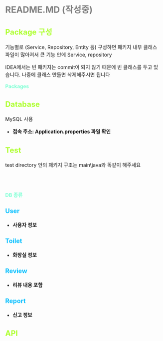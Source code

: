 
# README.MD (작성중)

## Package 구성
기능별로 (Service, Repository, Entity 등) 구성하면 패키지 내부 클래스 파일이 많아져서 큰 기능 안에 Service, repository  

IDEA에서는 빈 패키지는 commit이 되지 않기 때문에 빈 클래스를 두고 있습니다.
나중에 클래스 만들면 삭제해주시면 됩니다

<strong>Packages</strong>

## Database
MySQL 사용<br>
- 접속 주소: Application.properties 파일 확인

## Test
test directory 안의 패키지 구조는 main\java와 똑같이 해주세요


<br><br>

<strong>DB 종류</strong>
### User
- 사용자 정보
### Toilet
- 화장실 정보
### Review
- 리뷰 내용 포함
### Report
- 신고 정보


## API


















<style>

h1 {
    color: gray;
}

h2 {
    color: greenyellow;
    font-size: 24px;
}

h3 {
    color: deepskyblue;
    font-size: 20px;
}

p {
    font-size: 16px;
    padding: 0;
}

strong {
    font-size: 16px;
    color: aquamarine;
}

li {
    font-size:16px;
    font-weight: bold;
}

</style>

